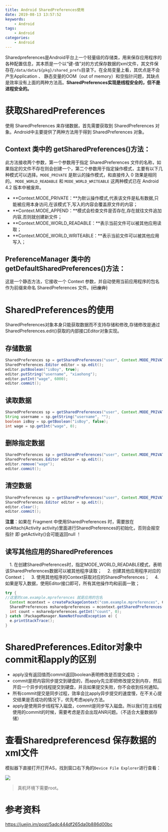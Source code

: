 ```yaml
---
title: Android SharedPreferences使用
date: 2019-08-13 13:57:52
keywords:
    - Android
tags:
    - Android
categories:
    - Android
---
```


Sharedpreferences是Android平台上一个轻量级的存储类，用来保存应用程序的各种配置信息，其本质是一个以“键-值”对的方式保存数据的xml文件，其文件保存在`/data/data/${pkg}/shared_prefs`目录下。在全局变量上看，其优点是不会产生Application 、 静态变量的OOM（out of memory）和空指针问题，其缺点是效率没有上面的两种方法高。**SharedPreferences实现是线程安全的，但不是进程安全的。**

<!-- more -->

# 获取SharedPreferences

使用 SharedPreferences 来存储数据，首先需要获取到 SharedPreferences 对象。Android中主要提供了两种方法用于得到 SharedPreferences 对象。

## Context 类中的 getSharedPreferences()方法：

此方法接收两个参数，第一个参数用于指定 SharedPreferences 文件的名称，如果指定的文件不存在则会创建一个，第二个参数用于指定操作模式，主要有以下几种模式可以选择。`MODE_PRIVATE` 是默认的操作模式，和直接传入 0 效果是相同的。
`MODE_WORLD_READABLE` 和 `MODE_WORLD_WRITEABLE` 这两种模式已在 Android 4.2 版本中被废弃。

- **Context.MODE_PRIVATE：**为默认操作模式,代表该文件是私有数据,只能被应用本身访问,在该模式下,写入的内容会覆盖原文件的内容；
- **Context.MODE_APPEND：**模式会检查文件是否存在,存在就往文件追加内容,否则就创建新文件；
- **Context.MODE_WORLD_READABLE：**表示当前文件可以被其他应用读取；
- **Context.MODE_WORLD_WRITEABLE：**表示当前文件可以被其他应用写入；

## PreferenceManager 类中的 getDefaultSharedPreferences()方法：

这是一个静态方法，它接收一个 Context 参数，并自动使用当前应用程序的包名作为前缀来命名 SharedPreferences 文件。~~[已废弃]~~

# SharedPreferences的使用

SharedPreferences对象本身只能获取数据而不支持存储和修改,存储修改是通过SharedPreferences.edit()获取的内部接口Editor对象实现。

## 存储数据

``` java
SharedPreferences sp = getSharedPreferences("user", Context.MODE_PRIVATE);
SharedPreferences.Editor editor = sp.edit();
editor.putBoolean("isBoy", true);
editor.putString("username", "xiaohong");
editor.putInt("wage", 6000);
editor.commit();
```

## 读取数据

``` java
SharedPreferences sp = getSharedPreferences("user", Context.MODE_PRIVATE);
String username = sp.getString("username", "");
boolean isBoy = sp.getBoolean("isBoy", false);
int wage = sp.getInt("wage", 0);
```

## 删除指定数据

``` java
SharedPreferences sp = getSharedPreferences("user", Context.MODE_PRIVATE);
SharedPreferences.Editor editor = sp.edit();
editor.remove("wage");
editor.commit();
```

## 清空数据

``` java
SharedPreferences sp = getSharedPreferences("user", Context.MODE_PRIVATE);
SharedPreferences.Editor editor = sp.edit();
editor.clear();
editor.commit();
```

**注意**：如果在 Fragment 中使用SharedPreferences 时，需要放在onAttach(Activity activity)里面进行SharedPreferences的初始化，否则会报空指针 即 getActivity()会可能返回null ！

## 读写其他应用的SharedPreferences

 1. 在创建SharedPreferences时，指定MODE_WORLD_READABLE模式，表明该SharedPreferences数据可以被其他程序读取；
 2. 创建其他应用程序对应的Context；
 3. 使用其他程序的Context获取对应的SharedPreferences；
 4. 如果是写入数据，使用Editor接口即可，所有其他操作均和前面一致；

``` java
try {
//这里的com.example.mpreferences 就是应用的包名
  Context mcontext = createPackageContext("com.example.mpreferences", CONTEXT_IGNORE_SECURITY);
  SharedPreferences msharedpreferences = mcontext.getSharedPreferences("name_preference", MODE_PRIVATE);
  int count = msharedpreferences.getInt("count", 0);
} catch (PackageManager.NameNotFoundException e) {
  e.printStackTrace();
}
```

# SharedPreferences.Editor对象中commit和apply的区别

- apply没有返回值而commit返回boolean表明修改是否提交成功 ；
- commit是把内容同步提交到硬盘的，而apply先立即把修改提交到内存，然后开启一个异步的线程提交到硬盘，并且如果提交失败，你不会收到任何通知。
- 所有commit提交是同步过程，效率会比apply异步提交的速度慢，在不关心提交结果是否成功的情况下，优先考虑apply方法。
- apply是使用异步线程写入磁盘，commit是同步写入磁盘。所以我们在主线程使用的commit的时候，需要考虑是否会出现ANR问题。（不适合大量数据存储）

# 查看Sharedpreferencesd 保存数据的xml文件

模拟器下直接打开打开AS，找到窗口右下角的`Device File Explorer`进行查看：

![](file.png)

> 真机环境下需要root。

# 参考资料

https://juejin.im/post/5adc444df265da0b886d00bc
